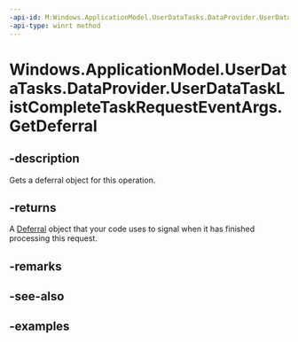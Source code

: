```yaml
---
-api-id: M:Windows.ApplicationModel.UserDataTasks.DataProvider.UserDataTaskListCompleteTaskRequestEventArgs.GetDeferral
-api-type: winrt method
---
```


<!-- Method syntax.
public Deferral UserDataTaskListCompleteTaskRequestEventArgs.GetDeferral()
-->

# Windows.ApplicationModel.UserDataTasks.DataProvider.UserDataTaskListCompleteTaskRequestEventArgs.GetDeferral


## -description

Gets a deferral object for this operation.

## -returns

A [Deferral](../windows.foundation/deferral.md) object that your code uses to signal when it has finished processing this request.

## -remarks

## -see-also

## -examples

